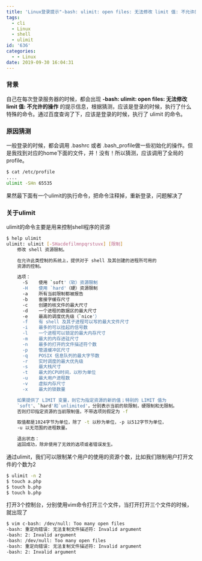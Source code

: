 ```yaml
---
title: 'Linux登录提示"-bash: ulimit: open files: 无法修改 limit 值: 不允许的操作"'
tags:
  - cli
  - Linux
  - shell
  - ulimit
id: '636'
categories:
  - - Linux
date: 2019-09-30 16:04:31
---
```


### 背景

自己在每次登录服务器的时候，都会出现 **\-bash: ulimit: open files: 无法修改 limit 值: 不允许的操作** 的提示信息，根据猜测，应该是登录的时候，执行了什么特殊的命令。通过百度查询了下，应该是登录的时候，执行了 ulimit 的命令。

### 原因猜测

一般登录的时候，都会调用 .bashrc 或者 .bash\_profile做一些初始化的操作。但是我找到对应的home下面的文件，并！没有！所以猜测，应该调用了全局的profile。

```bash
$ cat /etc/profile
....
ulimit -SHn 65535
```

果然最下面有一个ulimit的执行命令，把命令注释掉，重新登录，问题解决了

### 关于ulimit

ulimit的命令主要是用来控制shell程序的资源

```bash
$ help ulimit
ulimit: ulimit [-SHacdefilmnpqrstuvx] [限制]
    修改 shell 资源限制。

    在允许此类控制的系统上，提供对于 shell 及其创建的进程所可用的
    资源的控制。

    选项：
      -S    使用 `soft'（软）资源限制
      -H    使用 `hard'（硬）资源限制
      -a    所有当前限制都被报告
      -b    套接字缓存尺寸
      -c    创建的核文件的最大尺寸
      -d    一个进程的数据区的最大尺寸
      -e    最高的调度优先级（`nice'）
      -f    有 shell 及其子进程可以写的最大文件尺寸
      -i    最多的可以挂起的信号数
      -l    一个进程可以锁定的最大内存尺寸
      -m    最大的内存进驻尺寸
      -n    最多的打开的文件描述符个数
      -p    管道缓冲区尺寸
      -q    POSIX 信息队列的最大字节数
      -r    实时调度的最大优先级
      -s    最大栈尺寸
      -t    最大的CPU时间，以秒为单位
      -u    最大用户进程数
      -v    虚拟内存尺寸
      -x    最大的锁数量

    如果提供了 LIMIT 变量，则它为指定资源的新的值；特别的 LIMIT 值为
    `soft'、`hard'和`unlimited'，分别表示当前的软限制，硬限制和无限制。
    否则打印指定资源的当前限制值，不带选项则假定为 -f

    取值都是1024字节为单位，除了 -t 以秒为单位，-p 以512字节为单位，
    -u 以无范围的进程数量。

    退出状态：
    返回成功，除非使用了无效的选项或者错误发生。
```

通过ulimit，我们可以限制某个用户的使用的资源个数，比如我们限制用户打开文件的个数为2

```bash
$ ulimit -n 2
$ touch a.php
$ touch b.php
$ touch b.php
```

打开3个控制台，分别使用vim命令打开三个文件，当打开打开三个文件的时候，就出现了

```bash
$ vim c-bash: /dev/null: Too many open files
-bash: 重定向错误: 无法复制文件描述符: Invalid argument
-bash: 2: Invalid argument
-bash: /dev/null: Too many open files
-bash: 重定向错误: 无法复制文件描述符: Invalid argument
-bash: 2: Invalid argument
```